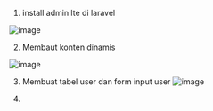 1. install admin lte di laravel 

![image](https://github.com/andiks2018/belajar_lagi/assets/78794419/2241c390-aebf-425f-98ec-a1829edb6415)

2. Membaut konten dinamis

![image](https://github.com/andiks2018/belajar_lagi/assets/78794419/29881876-a02d-4a19-919d-eeec1ca8f488)

3. Membuat tabel user dan form input user
![image](https://github.com/andiks2018/belajar_lagi/assets/78794419/2f54e53b-90c2-481a-a0ea-fb4557f57ce7)

4. 



